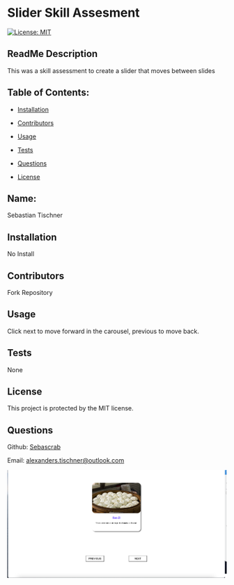 # Slider Skill Assesment
  [![License: MIT](https://img.shields.io/badge/License-MIT-yellow.svg)](https://opensource.org/licenses/MIT)
  ## ReadMe Description 

  This was a skill assessment to create a slider that moves between slides 
  ## Table of Contents: 

  * [Installation](#installation) 

  * [Contributors](#contributors) 

  * [Usage](#usage) 

  * [Tests](#tests) 

  * [Questions](#questions) 

  * [License](#license) 

  ## Name: 

  Sebastian Tischner
  ## Installation 

  No Install
  ## Contributors 

  Fork Repository
  ## Usage 

  Click next to move forward in the carousel, previous to move back. 
  ## Tests 

  None
  ## License 
 
  This project is protected by the MIT license.
  ## Questions 

  Github: [Sebascrab](https://github.com/Sebascrab) 

  Email: alexanders.tischner@outlook.com 

  ![image of project](assets/images/Skill-Assessment-Image.png)

  

